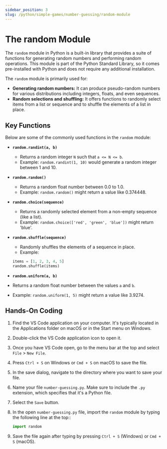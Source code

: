 ```yaml
---
sidebar_position: 3
slug: /python/simple-games/number-guessing/random-module
---
```


# The random Module

The `random` module in Python is a built-in library that provides a suite of functions for generating random numbers and performing random operations. This module is part of the Python Standard Library, so it comes pre-installed with Python and does not require any additional installation.

The `random` module is primarily used for:

- **Generating random numbers:** It can produce pseudo-random numbers for various distributions including integers, floats, and even sequences.
- **Random selections and shuffling:** It offers functions to randomly select items from a list or sequence and to shuffle the elements of a list in place.

## Key Functions

Below are some of the commonly used functions in the `random` module:

- **`random.randint(a, b)`**
  - Returns a random integer `N` such that `a <= N <= b`.
  - Example: `random.randint(1, 10)` would generate a random integer between 1 and 10.

- **`random.random()`**
  - Returns a random float number between 0.0 to 1.0.
  - Example: `random.random()` might return a value like 0.374448.

- **`random.choice(sequence)`**
  - Returns a randomly selected element from a non-empty sequence (like a list).
  - Example: `random.choice(['red', 'green', 'blue'])` might return 'blue'.

- **`random.shuffle(sequence)`**
  - Randomly shuffles the elements of a sequence in place.
  - Example:
  ```python
  items = [1, 2, 3, 4, 5]
  random.shuffle(items)
  ```

-  **`random.uniform(a, b)`**
  - Returns a random float number between the values `a` and `b`.
  - Example: `random.uniform(1, 5)` might return a value like 3.9274.


## Hands-On Coding

1. Find the VS Code application on your computer. It's typically located in the Applications folder on macOS or in the Start menu on Windows.
2. Double-click the VS Code application icon to open it.
3. Once you have VS Code open, go to the menu bar at the top and select `File` > `New File`. 
4. Press `Ctrl + S` on Windows or `Cmd + S` on macOS to save the file.
5. In the save dialog, navigate to the directory where you want to save your file.
6. Name your file `number-guessing.py`. Make sure to include the `.py` extension, which specifies that it's a Python file.
7. Select the `Save` button.
8. In the open `number-guessing.py` file, import the `random` module by typing the following line at the top::

    ```python copy
    import random
    ```
9. Save the file again after typing by pressing `Ctrl + S` (Windows) or `Cmd + S` (macOS).
